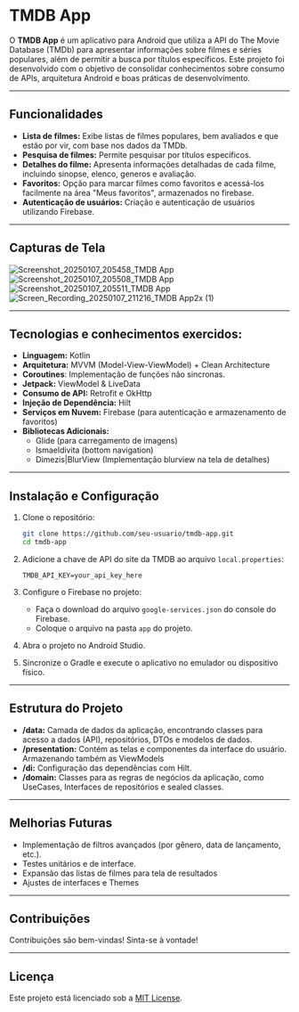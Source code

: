# TMDB App

O **TMDB App** é um aplicativo para Android que utiliza a API do The Movie Database (TMDb) para apresentar informações sobre filmes e séries populares, além de permitir a busca por títulos específicos. Este projeto foi desenvolvido com o objetivo de consolidar conhecimentos sobre consumo de APIs, arquitetura Android e boas práticas de desenvolvimento.

---

## Funcionalidades
- **Lista de filmes:** Exibe listas de filmes populares, bem avaliados e que estão por vir, com base nos dados da TMDb.
- **Pesquisa de filmes:** Permite pesquisar por títulos específicos.
- **Detalhes do filme:** Apresenta informações detalhadas de cada filme, incluindo sinopse, elenco, generos e avaliação.
- **Favoritos:** Opção para marcar filmes como favoritos e acessá-los facilmente na área "Meus favoritos", armazenados no firebase.
- **Autenticação de usuários:** Criação e autenticação de usuários utilizando Firebase.

---

## Capturas de Tela

![Screenshot_20250107_205458_TMDB App](https://github.com/user-attachments/assets/a5091f95-000c-4e54-b5c9-124e80873d6f)
![Screenshot_20250107_205508_TMDB App](https://github.com/user-attachments/assets/bd9c8058-89c0-42bf-99c0-c57e3142bdc8)
![Screenshot_20250107_205511_TMDB App](https://github.com/user-attachments/assets/a2a9f3b9-34bd-48cf-9bf0-d75bf80ab5d9)
![Screen_Recording_20250107_211216_TMDB App2x (1)](https://github.com/user-attachments/assets/738eac3b-7d83-4891-9575-c09bb1e0bd68)

---

## Tecnologias e conhecimentos exercidos:
- **Linguagem:** Kotlin
- **Arquitetura:** MVVM (Model-View-ViewModel) + Clean Architecture
- **Coroutines**: Implementação de funções não sincronas.
- **Jetpack:** ViewModel & LiveData
- **Consumo de API:** Retrofit e OkHttp
- **Injeção de Dependência:** Hilt
- **Serviços em Nuvem:** Firebase (para autenticação e armazenamento de favoritos)
- **Bibliotecas Adicionais:**
  - Glide (para carregamento de imagens)
  - Ismaeldivita (bottom navigation)
  - Dimezis|BlurView (Implementação blurview na tela de detalhes)
---

## Instalação e Configuração

1. Clone o repositório:
   ```bash
   git clone https://github.com/seu-usuario/tmdb-app.git
   cd tmdb-app
   ```

2. Adicione a chave de API do site da TMDB ao arquivo `local.properties`:
   ```
   TMDB_API_KEY=your_api_key_here
   ```

3. Configure o Firebase no projeto:
   - Faça o download do arquivo `google-services.json` do console do Firebase.
   - Coloque o arquivo na pasta `app` do projeto.

4. Abra o projeto no Android Studio.

5. Sincronize o Gradle e execute o aplicativo no emulador ou dispositivo físico.

---

## Estrutura do Projeto

- **/data:** Camada de dados da aplicação, encontrando classes para acesso a dados (API), repositórios, DTOs e modelos de dados.
- **/presentation:** Contém as telas e componentes da interface do usuário. Armazenando também as ViewModels
- **/di:** Configuração das dependências com Hilt.
- **/domain:** Classes para as regras de negócios da aplicação, como UseCases, Interfaces de repositórios e sealed classes.

---

## Melhorias Futuras
- Implementação de filtros avançados (por gênero, data de lançamento, etc.).
- Testes unitários e de interface.
- Expansão das listas de filmes para tela de resultados
- Ajustes de interfaces e Themes

---

## Contribuições
Contribuições são bem-vindas! Sinta-se à vontade!

---

## Licença
Este projeto está licenciado sob a [MIT License](https://opensource.org/licenses/MIT).

